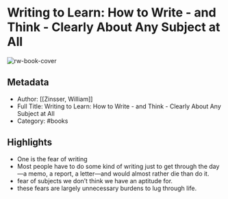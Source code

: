 # Writing to Learn: How to Write - and Think - Clearly About Any Subject at All

![rw-book-cover](https://readwise-assets.s3.amazonaws.com/static/images/default-book-icon-7.09749d3efd49.png)

## Metadata
- Author: [[Zinsser, William]]
- Full Title: Writing to Learn: How to Write - and Think - Clearly About Any Subject at All
- Category: #books

## Highlights
- One is the fear of writing
- Most people have to do some kind of writing just to get through the day—a memo, a report, a letter—and would almost rather die than do it.
- fear of subjects we don’t think we have an aptitude for.
- these fears are largely unnecessary burdens to lug through life.
